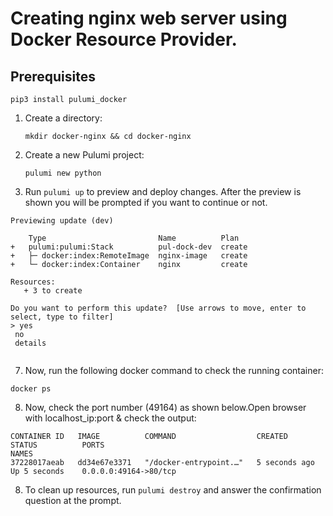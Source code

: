 

# Creating nginx web server using Docker Resource Provider. 

## Prerequisites
```
pip3 install pulumi_docker

```

1. Create a directory:

    ```
    mkdir docker-nginx && cd docker-nginx
    ```

2. Create a new Pulumi project:

    ```
    pulumi new python
    
    ```
3. Run `pulumi up` to preview and deploy changes.  After the preview is shown you will be
    prompted if you want to continue or not.
 ```   
Previewing update (dev)

     Type                         Name          Plan
 +   pulumi:pulumi:Stack          pul-dock-dev  create
 +   ├─ docker:index:RemoteImage  nginx-image   create
 +   └─ docker:index:Container    nginx         create

Resources:
    + 3 to create

Do you want to perform this update?  [Use arrows to move, enter to select, type to filter]
> yes
  no
  details


```

7. Now, run the following docker command to check the running container:

```
docker ps

```
8. Now, check the port number (49164) as shown below.Open browser with localhost_ip:port & check the output:
```
CONTAINER ID   IMAGE          COMMAND                  CREATED          STATUS          PORTS                                                 NAMES
37228017aeab   dd34e67e3371   "/docker-entrypoint.…"   5 seconds ago    Up 5 seconds    0.0.0.0:49164->80/tcp

```
8. To clean up resources, run `pulumi destroy` and answer the confirmation question at the prompt.
